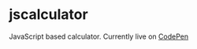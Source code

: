 # jscalculator
JavaScript based calculator. Currently live on [CodePen][1]

[1]: <https://codepen.io/chocolatechimpcookie/pen/BRxbVR>
